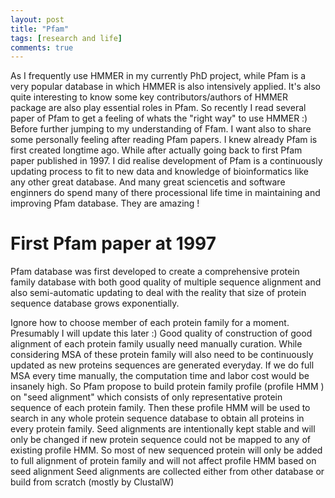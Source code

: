 ```yaml
---
layout: post
title: "Pfam"
tags: [research and life]
comments: true
---
```


As I frequently use HMMER in my currently PhD project, while Pfam is a very popular database in which HMMER is also intensively applied.
It's also quite interesting to know some key contributors/authors of HMMER package are also play essential roles in Pfam.
So recently I read several paper of Pfam to get a feeling of whats the "right way" to use HMMER :)
Before further jumping to my understanding of Ffam. I want also to share some personally feeling after reading Pfam papers.
I knew already Pfam is first created longtime ago. While after actually going back to first Pfam paper published in 1997.
I did realise development of  Pfam is a continuously updating process to fit to new data and knowledge of bioinformatics like any other great database.
And many great sciencetis and software enginners  do spend many of there processional life time in maintaining  and improving Pfam database. They are amazing  !

# First  Pfam paper at 1997
Pfam database was first developed to create a comprehensive protein family database with both good quality of multiple sequence alignment and also semi-automatic updating  to deal with the reality  that size of protein sequence database grows exponentially.

Ignore how to choose member of each protein family for a moment. Presumably  I will update this later :)
Good quality of construction of  good alignment of each protein family usually need manually curation.  While considering MSA of these protein family will also need to be continuously updated as new proteins sequences are generated everyday. If we do full MSA every time manually, the computation time and labor cost would be insanely high.
So Pfam propose to build protein family profile (profile HMM ) on "seed alignment" which consists of only representative protein sequence of each protein family. Then these profile HMM will be used to search in any whole protein sequence database to obtain all proteins in every protein family.
Seed alignments are intentionally kept stable and will only  be changed if new protein sequence could not be mapped to any of existing profile HMM. So most of new sequenced protein will only be added to full alignment of protein family and will not affect profile HMM based on seed alignment
Seed alignments are collected either from other database or build from scratch (mostly by ClustalW)

